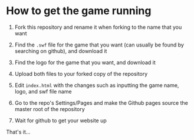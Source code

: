 # How to get the game running

1. Fork this repository and rename it when forking to the name that you want

2. Find the `.swf` file for the game that you want (can usually be found by searching on github), and download it

3. Find the logo for the game that you want, and download it

4. Upload both files to your forked copy of the repository

5. Edit `index.html` with the changes such as inputting the game name, logo, and swf file name

6. Go to the repo's Settings/Pages and make the Github pages source the master root of the repository

7. Wait for github to get your website up

That's it...
